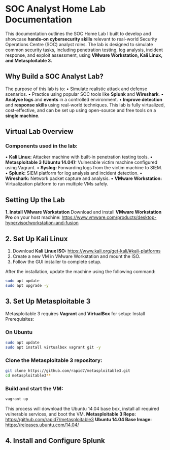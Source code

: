 # SOC Analyst Home Lab Documentation

This documentation outlines the SOC Home Lab I built to develop and showcase **hands-on cybersecurity skills** relevant to real-world Security Operations Centre (SOC) analyst roles. The lab is designed to simulate common security tasks, including penetration testing, log analysis, incident response, and exploit assessment, using **VMware Workstation, Kali Linux, and Metasploitable 3.**

## Why Build a SOC Analyst Lab?

The purpose of this lab is to:
•	Simulate realistic attack and defense scenarios.
•	Practice using popular SOC tools like **Splunk** and **Wireshark**.
•	**Analyse logs** and **events** in a controlled environment.
•	**Improve detection** and **response skills** using real-world techniques.
This lab is fully virtualized, cost-effective, and can be set up using open-source and free tools on a **single machine**.

## Virtual Lab Overview
### Components used in the lab:
•	**Kali Linux:** Attacker machine with built-in penetration testing tools.
•	**Metasploitable 3 (Ubuntu 14.04):** Vulnerable victim machine configured using Vagrant.
•	**Syslog:** Forwarding logs from the victim machine to SIEM.
•	**Splunk:** SIEM platform for log analysis and incident detection.
•	**Wireshark:** Network packet capture and analysis.
•	**VMware Workstation:** Virtualization platform to run multiple VMs safely.

## Setting Up the Lab
**1. Install VMware Workstation**
Download and install **VMware Workstation Pro** on your host machine:
https://www.vmware.com/products/desktop-hypervisor/workstation-and-fusion

## 2. Set Up Kali Linux
1.	Download **Kali Linux ISO:** https://www.kali.org/get-kali/#kali-platforms
2.	Create a new VM in VMware Workstation and mount the ISO.
3.	Follow the GUI installer to complete setup.

After the installation, update the machine using the following command:

```bash
sudo apt update
sudo apt upgrade -y
```

## 3. Set Up Metasploitable 3
Metasploitable 3 requires **Vagrant** and **VirtualBox** for setup:
Install Prerequisites:
### On Ubuntu 
```bash
sudo apt update
sudo apt install virtualbox vagrant git -y
```
### Clone the Metasploitable 3 repository:
```bash
git clone https://github.com/rapid7/metasploitable3.git
cd metasploitable3**
```
### Build and start the VM:
```bash
vagrant up
```
This process will download the Ubuntu 14.04 base box, install all required vulnerable services, and boot the VM.
**Metasploitable 3 Repo:** https://github.com/rapid7/metasploitable3
**Ubuntu 14.04 Base Image:** https://releases.ubuntu.com/14.04/

## 4. Install and Configure Splunk













